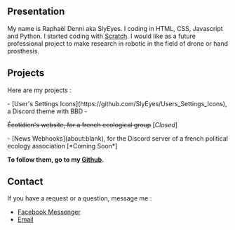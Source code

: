 ## Presentation

My name is Raphaël Denni aka SlyEyes. I coding in HTML, CSS, Javascript and Python. I started coding with [Scratch](https://scratch.mit.edu/users/SlyEyes/). I would like as a future professional project to make research in robotic in the field of drone or hand prosthesis.

## Projects

Here are my projects :
<p>- [User's Settings Icons](https://github.com/SlyEyes/Users_Settings_Icons), a Discord theme with BBD
- <p><strike>Écotidien's website, for a french ecological group</strike> [<i>Closed</i>]</p>
- [News Webhooks](about:blank), for the Discord server of a french political ecology association [*Coming Soon*]</p>

**To follow them, go to my [Github](https://github.com/SlyEyes).**

## Contact

If you have a request or a question, message me :
- [Facebook Messenger](https://m.me/raph.denni/)
- [Email](mailto:raphoro.d@gmail.com)
